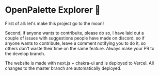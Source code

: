 # OpenPalette Explorer 🎨
First of all: let's make this project go to the moon!

Second, if anyone wants to contribuite, please do so, I have laid out a couple of issues with suggestions people have made on discord, so if anyone wants to contribute, leave a comment notifying you to do it, so others don't waste their time on the same feature. Always make your PR to the develop branch.

The website is made with next.js + chakra-ui and is deployed to Vercel. All changes to the master branch are automatically deployed.
